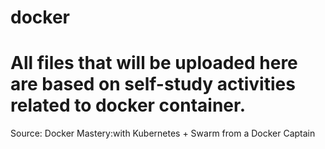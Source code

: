 # docker

# All files that will be uploaded here are based on self-study activities related to docker container.

Source:
Docker Mastery:with Kubernetes + Swarm from a Docker Captain
